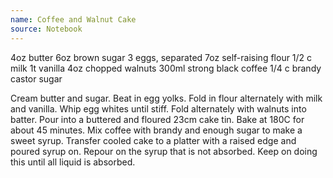 ```yaml
---
name: Coffee and Walnut Cake
source: Notebook
---
```


4oz butter
6oz brown sugar
3 eggs, separated
7oz self-raising flour
1/2 c milk
1t vanilla
4oz chopped walnuts
300ml strong black coffee
1/4 c brandy
castor sugar

Cream butter and sugar.  Beat in egg yolks.  Fold in flour alternately with milk and vanilla.  Whip egg whites until stiff.  Fold alternately with walnuts into batter.  Pour into a buttered and floured 23cm cake tin.  Bake at 180C for about 45 minutes.  Mix coffee with brandy and enough sugar to make a sweet syrup.  Transfer cooled cake to a platter with a raised edge and poured syrup on.  Repour on the syrup that is not absorbed.  Keep on doing this until all liquid is absorbed.


